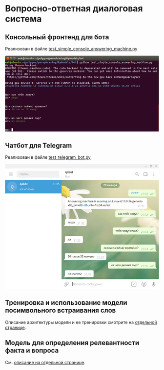 # Вопросно-ответная диалоговая система

## Консольный фронтенд для бота

Реализован в файле [test_simple_console_answering_machine.py](https://github.com/Koziev/chatbot/blob/master/PyModels/bot/test_simple_console_answering_machine.py)

![Console frontend for chatbot](chatbot-console.PNG)

## Чатбот для Telegram

Реализован в файле [test_telegram_bot.py](https://github.com/Koziev/chatbot/blob/master/PyModels/bot/test_telegram_bot.py)

![Telegram frontend for chatbot](chatbot-telegram.png)


## Тренировка и использование модели посимвольного встраивания слов

Описание архитектуры модели и ее тренировки смотрите на [отдельной странице](./PyModels/trainers/README.wordchar2vector.md).

## Модель для определения релевантности факта и вопроса

См. [описание на отдельной странице](README.relevance.md).
